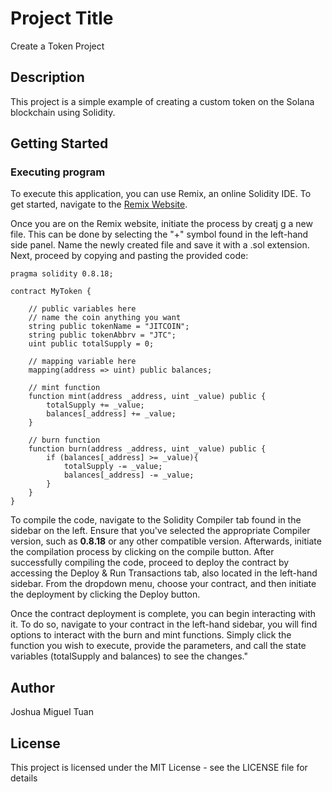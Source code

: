 # Project Title

Create a Token Project

## Description

This project is a simple example of creating a custom token on the Solana blockchain using Solidity.

## Getting Started

### Executing program

To execute this application, you can use Remix, an online Solidity IDE. To get started, navigate to the [Remix Website](https://remix.ethereum.org/).

Once you are on the Remix website, initiate the process by creatj g a new file. This can be done by selecting the "+" symbol found in the left-hand side panel. 
Name the newly created file and save it with a .sol extension. Next, proceed by copying and pasting the provided code:

```
pragma solidity 0.8.18;

contract MyToken { 

    // public variables here
    // name the coin anything you want
    string public tokenName = "JITCOIN";
    string public tokenAbbrv = "JTC";
    uint public totalSupply = 0;

    // mapping variable here
    mapping(address => uint) public balances;

    // mint function
    function mint(address _address, uint _value) public {
        totalSupply += _value; 
        balances[_address] += _value;
    } 

    // burn function
    function burn(address _address, uint _value) public {
        if (balances[_address] >= _value){
            totalSupply -= _value; 
            balances[_address] -= _value;
        }        
    } 
}

```
To compile the code, navigate to the Solidity Compiler tab found in the sidebar on the left. Ensure that you've selected the appropriate Compiler version, such as **0.8.18** or any other compatible version. 
Afterwards, initiate the compilation process by clicking on the compile button. After successfully compiling the code, proceed to deploy the contract by accessing the Deploy & Run Transactions tab, also located in the left-hand sidebar. From the dropdown menu, choose your contract, and then initiate the deployment by clicking the Deploy button. 

Once the contract deployment is complete, you can begin interacting with it. To do so, navigate to your contract in the left-hand sidebar, you will find options to interact with the burn and mint functions. Simply click the function you wish to execute, provide the parameters, and call the state variables (totalSupply and balances) to see the changes."


## Author

Joshua Miguel Tuan

## License

This project is licensed under the MIT License - see the LICENSE file for details
